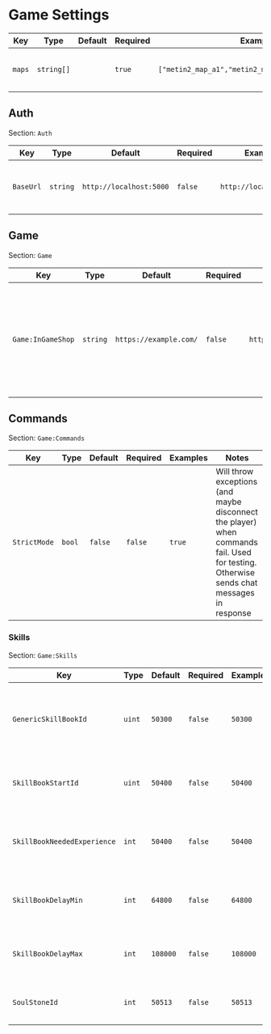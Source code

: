# Game Settings

|Key|Type|Default|Required|Examples|Notes|
|---|---|---|---|---|---|
|`maps`|`string[]`||`true`|`["metin2_map_a1","metin2_map_b1","metin2_map_c1"]`|Maps this core is handling|


## Auth

Section: `Auth`

|Key|Type|Default|Required|Examples|Notes|
|---|---|---|---|---|---|
|`BaseUrl`|`string`|`http://localhost:5000`|`false`|`http://localhost:5000`|Http endpoint base for communicating with the auth server|

## Game

Section: `Game`

|Key|Type|Default|Required|Examples|Notes|
|---|---|---|---|---|---|
|`Game:InGameShop`|`string`|`https://example.com/`|`false`|`https://example.com/`|URL that will be opened when the client clicks on the item shop|

## Commands

Section: `Game:Commands`

| Key          | Type   | Default | Required | Examples | Notes                                                                                                                                   |
|--------------|--------|---------|----------|----------|-----------------------------------------------------------------------------------------------------------------------------------------|
| `StrictMode` | `bool` | `false` | `false`  | `true`   | Will throw exceptions (and maybe disconnect the player) when commands fail. Used for testing. Otherwise sends chat messages in response |

### Skills

Section: `Game:Skills`

|Key|Type|Default|Required|Examples|Notes|
|---|---|---|---|---|---|
|`GenericSkillBookId`|`uint`|`50300`|`false`|`50300`|Skill book id that is used when creating a specific skill book for a skill|
|`SkillBookStartId`|`uint`|`50400`|`false`|`50400`|Identifier for iterating over skill book ids|
|`SkillBookNeededExperience`|`int`|`50400`|`false`|`50400`|Consumed player experience when using a skill book|
|`SkillBookDelayMin`|`int`|`64800`|`false`|`64800`|Minimum delay to wait after using a skill book|
|`SkillBookDelayMax`|`int`|`108000`|`false`|`108000`|Maximum delay to wait after using a skill book|
|`SoulStoneId`|`int`|`50513`|`false`|`50513`|Identifier for the soul stone item|
